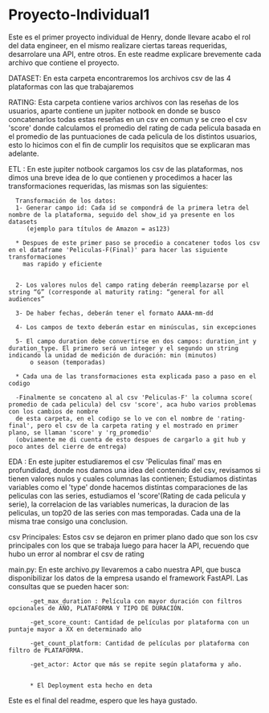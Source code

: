 # Proyecto-Individual1

Este es el primer proyecto individual de Henry, donde llevare acabo el rol del data engineer, en el mismo realizare ciertas tareas requeridas, desarrolare una API, 
entre otros. En este readme explicare brevemente cada archivo que contiene el proyecto.

DATASET: En esta carpeta encontraremos los archivos csv de las 4 plataformas con las que trabajaremos

RATING: Esta carpeta contiene varios archivos con las reseñas de los usuarios, aparte contiene un jupiter notbook en donde se busco concatenarlos todas estas reseñas 
        en un csv en comun y se creo el csv 'score' donde calculamos el promedio del rating de cada pelicula basada en el promedio de las puntuaciones de cada pelicula 
        de los distintos usuarios, esto lo hicimos con el fin de cumplir los requisitos que se explicaran mas adelante.
        

ETL : En este jupiter notbook cargamos los csv de las plataformas, nos dimos una breve idea de lo que contienen y procedimos a hacer las transformaciones 
      requeridas, las mismas son las siguientes:
      
      Transformación de los datos:
      1- Generar campo id: Cada id se compondrá de la primera letra del nombre de la plataforma, seguido del show_id ya presente en los datasets 
         (ejemplo para títulos de Amazon = as123)

      * Despues de este primer paso se procedio a concatener todos los csv en el dataframe 'Peliculas-F(Final)' para hacer las siguiente transformaciones
        mas rapido y eficiente
      

      2- Los valores nulos del campo rating deberán reemplazarse por el string “G” (corresponde al maturity rating: “general for all audiences”

      3- De haber fechas, deberán tener el formato AAAA-mm-dd

      4- Los campos de texto deberán estar en minúsculas, sin excepciones

      5- El campo duration debe convertirse en dos campos: duration_int y duration_type. El primero será un integer y el segundo un string indicando la unidad de medición de duración: min (minutos) 
          o season (temporadas)
      
      * Cada una de las transformaciones esta explicada paso a paso en el codigo
      
      -Finalmente se concateno al al csv 'Peliculas-F' la columna score( promedio de cada pelicula) del csv 'score', aca hubo varios problemas con los cambios de nombre 
      de esta carpeta, en el codigo se lo ve con el nombre de 'rating-final', pero el csv de la carpeta rating y el mostrado en primer plano, se llaman 'score' y 'rg_promedio'
      (obviamente me di cuenta de esto despues de cargarlo a git hub y poco antes del cierre de entrega)
      
      
EDA : En este jupiter estudiaremos el csv 'Peliculas final' mas en profundidad, donde nos damos una idea del contenido del csv, revisamos si tienen valores nulos 
      y cuales columnas las contienen; Estudiamos distintas variables como el 'type' donde hacemos distintas comparaciones de las peliculas con las series, estudiamos
      el  'score'(Rating de cada pelicula y serie), la correlacion de las variables numericas, la duracion de las peliculas, un top20 de las series con mas temporadas.
      Cada una de la misma trae consigo una conclusion.


csv Principales: Estos csv se dejaron en primer plano dado que son los csv principales con los que se trabaja luego para hacer la API, recuendo que hubo 
                 un error al nombrar el csv de rating


main.py: En este archivo.py llevaremos a cabo nuestra API, que busca disponibilizar los datos de la empresa usando el framework FastAPI. 
         Las consultas que se pueden hacer son:
          
          -get_max_duration : Película con mayor duración con filtros opcionales de AÑO, PLATAFORMA Y TIPO DE DURACIÓN.

          -get_score_count: Cantidad de películas por plataforma con un puntaje mayor a XX en determinado año 

          -get_count_platform: Cantidad de películas por plataforma con filtro de PLATAFORMA.

          -get_actor: Actor que más se repite según plataforma y año.


          * El Deployment esta hecho en deta


Este es el final del readme, espero que les haya gustado.
